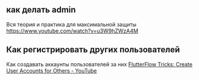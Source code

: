 ## как делать admin
Вся теория и практика для максимальной защиты
https://www.youtube.com/watch?v=u3W9hZWzA4M

## Как регистрировать других пользователей
Как создавать аккаунты пользователей за них
[FlutterFlow Tricks: Create User Accounts for Others - YouTube](https://www.youtube.com/watch?v=080vvVyjGYY)

